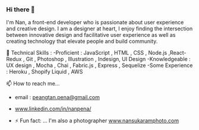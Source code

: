 ### Hi there 👋

I'm Nan, a front-end developer who is passionate about user experience and creative design. I am a designer at heart, I enjoy finding the intersection between innovative design and facilitative user experience as well as creating technology that elevate people and build community. 

🌱 Technical Skills : 
   -Proficient : JavaScript , HTML , CSS , Node.js ,React-Redux , Git , Photoshop , Illustration , Indesign, UI Design
   -Knowledgeable : UX design , Mocha , Chai , Fabric.js , Express , Sequelize
   -Some Experience : Heroku , Shopify Liquid , AWS 

📫 How to reach me...
   - email : peangtan.pena@gmail.com
   - www.linkedin.com/in/nanpena/
   
- ⚡ Fun fact: ... I'm also a photographer www.nansukaramphoto.com 


<!--
**nanpena/nanpena** is a ✨ _special_ ✨ repository because its `README.md` (this file) appears on your GitHub profile.


